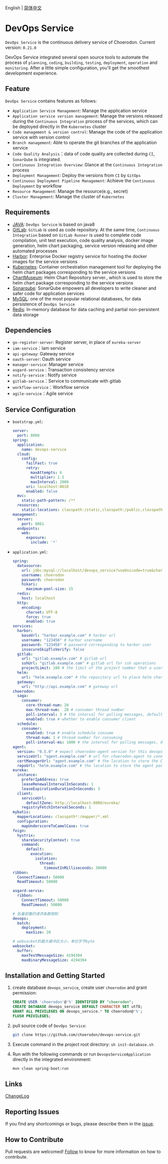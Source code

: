 English | [简体中文](./README.md)

# DevOps Service

`DevOps Service` is the continuous delivery service of Choerodon. Current version: `0.21.0`

DevOps Service integrated several open source tools to automate the process of `planning`, `coding`, `building`, `testing`, `deployment`, `operation` and `monitoring`.
 After a little simple configuration, you'll get the smoothest development experience.


## Feature
`DevOps Service` contains features as follows:    
- `Application Service Management`: Manage the application service
- `Application service version management`: Manage the versions released during the `Continuous Integration` process of the services, which can be deployed directly in the `Kubernetes` cluster
- `Code management & version control`: Manage the code of the application service with version control
- `Branch management`: Able to operate the git branches of the application service
- `Code Quality Analysis`：data of code quality are collected during `CI`, `SonarQube` is integrated.
- `Continuous Integration Overview`: Glance at the `Continuous Integration` process
- `Deployment Management`: Deploy the versions from `CI` by `GitOps`
- `Continuous Deployment Pipeline Management`: Achieve the `Continuous Deployment` by workflow
- `Resource Management`: Manage the resource(e.g., secret)
- `Cluster Management`: Manage the cluster of `Kubernetes`

## Requirements
- [JAVA](https://www.java.com/en/): `DevOps Service` is based on java8
- [GitLab](https://about.gitlab.com/): `GitLab` is used as code repository. At the same time, `Continuous Integration` based on `GitLab Runner` is used to complete code compilation, unit test execution, code quality analysis, docker image generation, helm chart packaging, service version releasing and other automated processes
- [Harbor](https://vmware.github.io/harbor/cn/): Enterprise Docker registry service for hosting the docker images for the service versions
- [Kubernetes](https://kubernetes.io/): Container orchestration management tool for deploying the helm chart packages corresponding to the service versions
- [ChartMuseum](https://chartmuseum.com/): Helm Chart Repository server., which is used to store the helm chart package corresponding to the service versions
- [Sonarqube](https://www.sonarqube.org/): SonarQube empowers all developers to write cleaner and safer code for application services
- [MySQL](https://www.mysql.com): one of the most popular relational databases, for data persistence of `DevOps Service`
- [Redis](https://redis.io/): In-memory database for data caching and partial non-persistent data storage

## Dependencies

* `go-register-server`: Register server, in place of `eureka-server`
* `iam-service`：Iam service
* `api-gateway`: Gateway service
* `oauth-server`: Oauth service
* `manager-service`: Manager service
* `asgard-service` : Transaction consistency service
* `notify-service` : Notify service
* `gitlab-service`：Service to communicate with gitlab
* `workflow-service`：Workflow service
* `agile-service`：Agile service

## Service Configuration

* `bootstrap.yml`:

  ```yaml
  server:
    port: 8060
  spring:
    application:
      name: devops-service
    cloud:
      config:
        failFast: true
        retry:
          maxAttempts: 6
          multiplier: 1.5
          maxInterval: 2000
        uri: localhost:8010
        enabled: false
    mvc:
      static-path-pattern: /**
    resources:
      static-locations: classpath:/static,classpath:/public,classpath:/resources,classpath:/META-INF/resources,file:/dist
  management:
    server:
      port: 8061
    endpoints:
      web:
        exposure:
          include: '*'
  ```

* `application.yml`:

  ```yaml
  spring:
    datasource:
      url: jdbc:mysql://localhost/devops_service?useUnicode=true&characterEncoding=utf-8&useSSL=false
      username: choerodon
      password: choerodon
      hikari:
        maximum-pool-size: 15
    redis:
      host: localhost
    http:
      encoding:
        charset: UTF-8
        force: true
        enabled: true
  services:
    harbor:
      baseUrl: "harbor.example.com" # harbor url
      username: "123456" # harbor username
      password: "123456" # password corresponding to harbor user
      insecureSkipTlsVerify: false
    gitlab:
      url: "gitlab.example.com" # gitlab url
      sshUrl: "gitlab.example.com" # gitlab url for ssh operations
      projectLimit: 100 # the limit of the project number that a user can create
    helm:
      url: "helm.example.com" # the repository url to place helm charts
    gateway:
      url: "http://api.example.com" # gateway url
  choerodon:
    saga:
      consumer:
        core-thread-num: 20
        max-thread-num:  20 # consumer thread number
        poll-interval: 3 # the interval for polling messages, default 1s
        enabled: true # whether to enable consumer client
    schedule:
      consumer:
        enabled: true # enable schedule consume
        thread-num: 1 # thread number for consuming
        poll-interval-ms: 1000 # the interval for polling messages, default 1000ms
  agent:
    version: "0.5.0" # expect choerodon-agent version for this devops-service version
    serviceUrl: "agent.example.com" # url for choerodon-agent to connect devops-service
    certManagerUrl: "agent.example.com" # the location to store the CertManager for installation
    repoUrl: "helm.example.com" # the location to store the agent package itself for installation
  eureka:
    instance:
      preferIpAddress: true
      leaseRenewalIntervalInSeconds: 1
      leaseExpirationDurationInSeconds: 3
    client:
      serviceUrl:
        defaultZone: http://localhost:8000/eureka/
      registryFetchIntervalSeconds: 1
  mybatis:
    mapperLocations: classpath*:/mapper/*.xml
    configuration:
      mapUnderscoreToCamelCase: true
  feign:
    hystrix:
      shareSecurityContext: true
      command:
        default:
          execution:
            isolation:
              thread:
                timeoutInMilliseconds: 30000
  ribbon:
    ConnectTimeout: 50000
    ReadTimeout: 50000

  asgard-servie:
    ribbon:
      ConnectTimeout: 50000
      ReadTimeout: 50000

  # 批量部署的请求条数限制
  devops:
    batch:
      deployment:
        maxSize: 20

  # websocket的最大缓冲区大小，单位字节byte
  websocket:
    buffer:
      maxTextMessageSize: 4194304
      maxBinaryMessageSize: 4194304
  ```

## Installation and Getting Started
1. create database `devops_service`, create user `choerodon` and grant permission:

   ```sql
   CREATE USER 'choerodon'@'%' IDENTIFIED BY "choerodon";
   CREATE DATABASE devops_service DEFAULT CHARACTER SET utf8;
   GRANT ALL PRIVILEGES ON devops_service.* TO choerodon@'%';
   FLUSH PRIVILEGES;
   ```

2. pull source code of `DevOps Service`:

   ```sh
   git clone https://github.com/choerodon/devops-service.git
   ```

3. Execute command in the project root directory: `sh init-database.sh`

4. Run with the following commands or run `DevopsServiceApplication` directly in the integrated environment:

   ```sh
   mvn clean spring-boot:run
   ```

## Links

[ChangeLog](./CHANGELOG.en-US.md)

## Reporting Issues
If you find any shortcomings or bugs, please describe them in the  [issue](https://github.com/choerodon/devops-service/issues/new).

## How to Contribute
Pull requests are welcomed! [Follow](https://github.com/choerodon/choerodon/blob/master/CONTRIBUTING.md) to know for more information on how to contribute.
